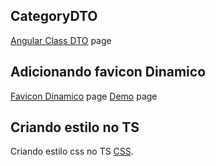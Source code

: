 ## CategoryDTO
[Angular Class DTO](https://stackblitz.com/edit/angular-icon-change-kxzspf?file=src%2Fapp%2Fapp.component.ts) page


## Adicionando favicon Dinamico
[Favicon Dinamico](https://www.bennadel.com/blog/3408-creating-a-dynamic-favicon-service-in-angular-5-2-4.htm) page
[Demo](https://bennadel.github.io/JavaScript-Demos/demos/dynamic-favicon-angular5/) page


## Criando estilo no TS
Criando estilo css no TS [CSS](https://stackblitz.com/edit/react-ts-4slzff?file=theme.ts).



<!-- https://indepth.dev/posts/1052/exploring-angular-dom-manipulation-techniques-using-viewcontainerref -->

